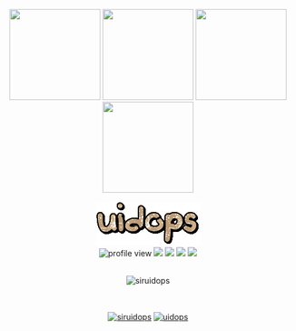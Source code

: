 <p align="center"> <img src="https://octodex.github.com/images/vinyltocat.png" height="160px" width="160px"> <img src="https://octodex.github.com/images/daftpunktocat-thomas.gif" height="160px" width="160px"> <img src="https://octodex.github.com/images/daftpunktocat-guy.gif" height="160px" width="160px"> <img src="https://octodex.github.com/images/Robotocat.png" height="160px" width="160px"></p>
<div align="center"> <img src="text.gif"><br/>
<img alt="profile view" src="https://komarev.com/ghpvc/?username=siruidops&style=flat&color=orange"> <img src="https://img.shields.io/badge/language-Python-purple"> <img src="https://img.shields.io/badge/language-Shell-purple"> <img src="https://img.shields.io/badge/language-C-purple"> <img src="https://img.shields.io/badge/state-success-cyan"> </div> <br/>

<p align="center"> <img src="https://github-readme-stats.vercel.app/api?username=siruidops&count_private=true&show_icons=true&theme=radical" alt="siruidops" /> </p><br/>

<p align="center"> 
<a href="https://twitter.com/siruidops" target="blank"><img align="center" src="https://cdn.jsdelivr.net/npm/simple-icons@3.0.1/icons/twitter.svg" alt="siruidops" height="25" width="25" /></a>
<a href="https://www.instagram.com/uidops/" target="blank"><img align="center" src="https://cdn.jsdelivr.net/npm/simple-icons@3.0.1/icons/instagram.svg" alt="uidops" height="25" width="25" /></a>
</p>
